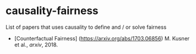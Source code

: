 # causality-fairness
List of papers that uses causality to define and / or solve fairness
* [Counterfactual Fairness] (https://arxiv.org/abs/1703.06856) M. Kusner et al., *arxiv*, 2018.
